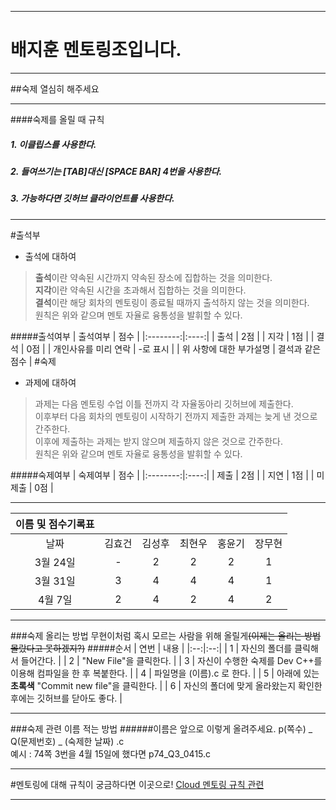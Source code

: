 ***
# 배지훈 멘토링조입니다.
***
##숙제 열심히 해주세요
***
####숙제를 올릴 때 규칙
##### 1. 이클립스를 사용한다.
##### 2. 들여쓰기는 [TAB]대신 [SPACE BAR] 4번을 사용한다.
##### 3. 가능하다면 깃허브 클라이언트를 사용한다.
***
#출석부
- 출석에 대하여  
  
> **출석**이란 약속된 시간까지 약속된 장소에 집합하는 것을 의미한다.  
> **지각**이란 약속된 시간을 초과해서 집합하는 것을 의미한다.  
> **결석**이란 해당 회차의 멘토링이 종료될 때까지 출석하지 않는 것을 의미한다.  
> 원칙은 위와 같으며 멘토 자율로 융통성을 발휘할 수 있다.  

#####출석여부
| 출석여부 | 점수 |
|:--------:|:----:|
| 출석 | 2점 |
| 지각 | 1점 |
| 결석 | 0점 |
| 개인사유를 미리 연락 | -로 표시 |
| 위 사항에 대한 부가설명 | 결석과 같은 점수 |
#숙제
- 과제에 대하여
  
> 과제는 다음 멘토링 수업 이틀 전까지 각 자율동아리 깃허브에 제출한다.  
> 이후부터 다음 회차의 멘토링이 시작하기 전까지 제출한 과제는 늦게 낸 것으로 간주한다.  
> 이후에 제출하는 과제는 받지 않으며 제출하지 않은 것으로 간주한다.  
> 원칙은 위와 같으며 멘토 자율로 융통성을 발휘할 수 있다.  

#####숙제여부
| 숙제여부 | 점수 |
|:--------:|:----:|
| 제출 | 2점 |
| 지연 | 1점 |
| 미제출 | 0점 |

***
| 이름 및 점수기록표 |  |  |  |  |  |
|:-:|:-:|:-:|:-:|:-:|:-:|
| 날짜 | 김효건 | 김성후 | 최현우 | 홍윤기 | 장무현 |
| 3월 24일 | - | 2 | 2 | 2 | 1 |
| 3월 31일 | 3 | 4 | 4 | 4 | 1 |
| 4월 7일 | 2 | 4 | 2 | 4 | 2 |
***
###숙제 올리는 방법
무현이처럼 혹시 모르는 사람을 위해 올릴게~~(이제는 올리는 방법 몰랐다고 못하겠지?)~~
#####순서
| 연번 | 내용 |
|:--:|:--:|
| 1 | 자신의 폴더를 클릭해서 들어간다. |
| 2 | "New File"을 클릭한다. |
| 3 | 자신이 수행한 숙제를 Dev C++를 이용해 컴파일을 한 후 복붙한다. |
| 4 | 파일명을 (이름).c 로 한다. |
| 5 | 아래에 있는 **초록색** "Commit new file"을 클릭한다. |
| 6 | 자신의 폴더에 맞게 올라왔는지 확인한 후에는 깃허브를 닫아도 좋다. |
***
###숙제 관련
이름 적는 방법
######이름은 앞으로 이렇게 올려주세요.
p(쪽수) _ Q(문제번호) _ (숙제한 날짜) .c  
예시 : 74쪽 3번을 4월 15일에 했다면 p74_Q3_0415.c
***
#멘토링에 대해 규칙이 궁금하다면 이곳으로!
[Cloud 멘토링 규칙 관련](https://github.com/Manicarus/BJCloud/wiki/멘토링-규칙)
***
